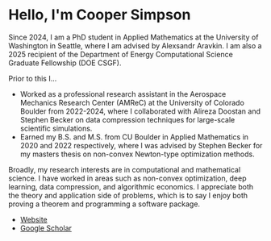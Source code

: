 # Hello, I'm Cooper Simpson

Since 2024, I am a PhD student in Applied Mathematics at the University of Washington in Seattle, where I am advised by Alexsandr Aravkin. I am also a 2025 recipient of the Department of Energy Computational Science Graduate Fellowship (DOE CSGF).

Prior to this I...
- Worked as a professional research assistant in the Aerospace Mechanics Research Center (AMReC) at the University of Colorado Boulder from 2022-2024, where I collaborated with Alireza Doostan and Stephen Becker on data compression techniques for large-scale scientific simulations.
- Earned my B.S. and M.S. from CU Boulder in Applied Mathematics in 2020 and 2022 respectively, where I was advised by Stephen Becker for my masters thesis on non-convex Newton-type optimization methods.

Broadly, my research interests are in computational and mathematical science. I have worked in areas such as non-convex optimization, deep learning, data compression, and algorithmic economics. I appreciate both the theory and application side of problems, which is to say I enjoy both proving a theorem and programming a software package.

- [Website](https://rs-coop.github.io)
- [Google Scholar](https://scholar.google.com/citations?hl=en&user=J14jNcEAAAAJ)
